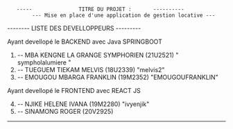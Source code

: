        -----               TITRE DU PROJET :       ----------
            --- Mise en place d'une application de gestion locative ---


--------     LISTE DES DEVELLOPPEURS  ---------
           
   Ayant devellopé le BACKEND avec Java SPRINGBOOT

1) --  MBA KENGNE LA GRANGE SYMPHORIEN  (21U2521) " sympholalumiere "
2) --  TUEGUEM TIEKAM MELVIS            (18U2339) "melvis2"
3) --  EMOUGOU MBARGA FRANKLIN          (19M2352) "EMOUGOUFRANKLIN"

  Ayant devellopé le FRONTEND avec REACT JS

4) -- NJIKE HELENE IVANA                (19M2280) "ivyenjik"
5) -- SINAMONG ROGER                    (20V2925)

------                                    ---------







